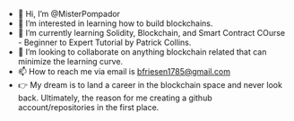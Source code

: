 - 👋 Hi, I’m @MisterPompador
- 👀 I’m interested in learning how to build blockchains. 
- 🌱 I’m currently learning Solidity, Blockchain, and Smart Contract COurse - Beginner to Expert Tutorial by Patrick Collins. 
- 💞️ I’m looking to collaborate on anything blockchain related that can minimize the learning curve. 
- 📫 How to reach me via email is bfriesen1785@gmail.com
- 👉 My dream is to land a career in the blockchain space and never look back. Ultimately, the reason for me creating a github account/repositories in the    first place. 
<!---
MisterPompador/MisterPompador is a ✨ special ✨ repository because its `README.md` (this file) appears on your GitHub profile.
You can click the Preview link to take a look at your changes.
--->
